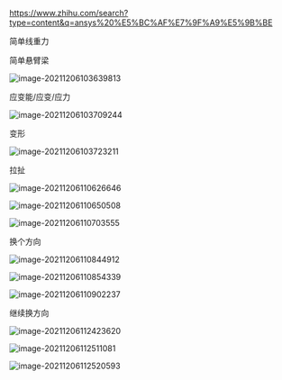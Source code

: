 https://www.zhihu.com/search?type=content&q=ansys%20%E5%BC%AF%E7%9F%A9%E5%9B%BE

简单线重力

简单悬臂梁

![image-20211206103639813](E:\mycode\collection\定理\Ansys案例分析\image-20211206103639813.png)

应变能/应变/应力

![image-20211206103709244](E:\mycode\collection\定理\Ansys案例分析\image-20211206103709244.png)

变形

![image-20211206103723211](E:\mycode\collection\定理\Ansys案例分析\image-20211206103723211.png)

拉扯

![image-20211206110626646](E:\mycode\collection\定理\Ansys案例分析\image-20211206110626646.png)

![image-20211206110650508](E:\mycode\collection\定理\Ansys案例分析\image-20211206110650508.png)

![image-20211206110703555](E:\mycode\collection\定理\Ansys案例分析\image-20211206110703555.png)

换个方向

![image-20211206110844912](E:\mycode\collection\定理\Ansys案例分析\image-20211206110844912.png)

![image-20211206110854339](E:\mycode\collection\定理\Ansys案例分析\image-20211206110854339.png)

![image-20211206110902237](E:\mycode\collection\定理\Ansys案例分析\image-20211206110902237.png)

继续换方向

![image-20211206112423620](E:\mycode\collection\定理\Ansys案例分析\image-20211206112423620.png)

![image-20211206112511081](E:\mycode\collection\定理\Ansys案例分析\image-20211206112511081.png)

![image-20211206112520593](E:\mycode\collection\定理\Ansys案例分析\image-20211206112520593.png)